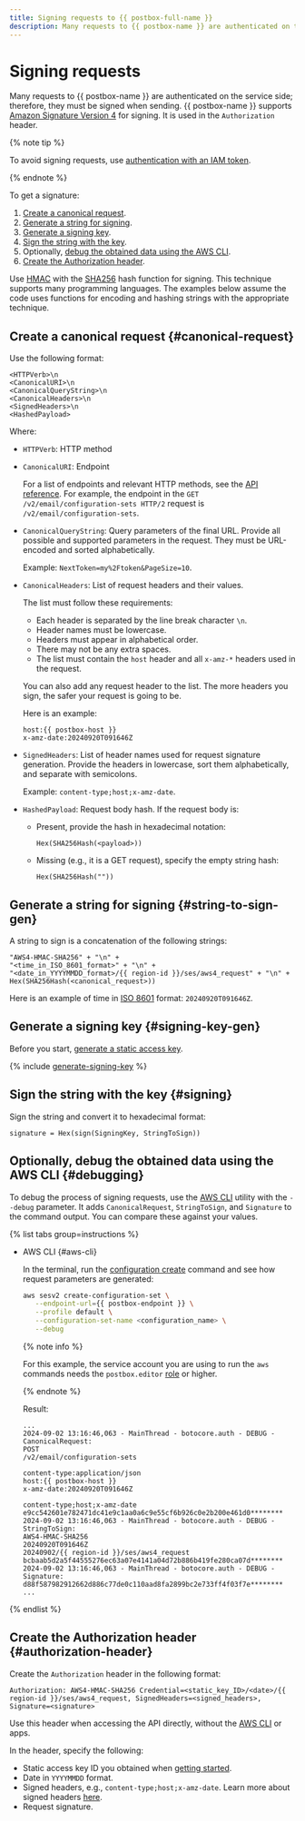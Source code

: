 ```yaml
---
title: Signing requests to {{ postbox-full-name }}
description: Many requests to {{ postbox-name }} are authenticated on the service side; therefore, they must be signed when sending.
---
```


# Signing requests

Many requests to {{ postbox-name }} are authenticated on the service side; therefore, they must be signed when sending. {{ postbox-name }} supports [Amazon Signature Version 4](https://docs.amazonaws.cn/en_us/IAM/latest/UserGuide/reference_aws-signing.html) for signing. It is used in the `Authorization` header.

{% note tip %}

To avoid signing requests, use [authentication with an IAM token](../api-ref/authentication.md#iam-ses-example).

{% endnote %}

To get a signature:

1. [Create a canonical request](#canonical-request).
1. [Generate a string for signing](#string-to-sign-gen).
1. [Generate a signing key](#signing-key-gen).
1. [Sign the string with the key](#signing).
1. Optionally, [debug the obtained data using the AWS CLI](#debugging).
1. [Create the Authorization header](#authorization-header).

Use [HMAC](https://en.wikipedia.org/wiki/HMAC) with the [SHA256](https://en.wikipedia.org/wiki/SHA-2) hash function for signing. This technique supports many programming languages. The examples below assume the code uses functions for encoding and hashing strings with the appropriate technique.

## Create a canonical request {#canonical-request}

Use the following format:

```text
<HTTPVerb>\n
<CanonicalURI>\n
<CanonicalQueryString>\n
<CanonicalHeaders>\n
<SignedHeaders>\n
<HashedPayload>
```

Where:

* `HTTPVerb`: HTTP method
* `CanonicalURI`: Endpoint

   For a list of endpoints and relevant HTTP methods, see the [API reference](api-ref/index.md). For example, the endpoint in the `GET /v2/email/configuration-sets HTTP/2` request is `/v2/email/configuration-sets`.

* `CanonicalQueryString`: Query parameters of the final URL. Provide all possible and supported parameters in the request. They must be URL-encoded and sorted alphabetically.

   Example: `NextToken=my%2Ftoken&PageSize=10`.

* `CanonicalHeaders`: List of request headers and their values. 

   The list must follow these requirements:

   * Each header is separated by the line break character `\n`.
   * Header names must be lowercase.
   * Headers must appear in alphabetical order.
   * There may not be any extra spaces.
   * The list must contain the `host` header and all `x-amz-*` headers used in the request.

   You can also add any request header to the list. The more headers you sign, the safer your request is going to be.

   Here is an example: 

   ```
   host:{{ postbox-host }}
   x-amz-date:20240920T091646Z
   ```

* `SignedHeaders`: List of header names used for request signature generation. Provide the headers in lowercase, sort them alphabetically, and separate with semicolons.

   Example: `content-type;host;x-amz-date`.

* `HashedPayload`: Request body hash. If the request body is:

   * Present, provide the hash in hexadecimal notation:
    
      ```
      Hex(SHA256Hash(<payload>))
      ```
  
   * Missing (e.g., it is a GET request), specify the empty string hash:
  
      ```
      Hex(SHA256Hash(""))
      ```
  

## Generate a string for signing {#string-to-sign-gen}

A string to sign is a concatenation of the following strings:

```text
"AWS4-HMAC-SHA256" + "\n" +
"<time_in_ISO_8601_format>" + "\n" +
"<date_in_YYYYMMDD_format>/{{ region-id }}/ses/aws4_request" + "\n" +
Hex(SHA256Hash(<canonical_request>))
```

Here is an example of time in [ISO 8601](https://www.iso.org/iso-8601-date-and-time-format.html) format: `20240920T091646Z`.

## Generate a signing key {#signing-key-gen}

Before you start, [generate a static access key](index.md#before-you-begin).

{% include [generate-signing-key](../../_includes/postbox/generate-signing-key.md) %}

## Sign the string with the key {#signing}

Sign the string and convert it to hexadecimal format:

```text
signature = Hex(sign(SigningKey, StringToSign))
```

## Optionally, debug the obtained data using the AWS CLI {#debugging}

To debug the process of signing requests, use the [AWS CLI](../tools/aws-cli.md) utility with the `--debug` parameter. It adds `CanonicalRequest`, `StringToSign`, and `Signature` to the command output. You can compare these against your values.

{% list tabs group=instructions %}

- AWS CLI {#aws-cli}

   In the terminal, run the [configuration create](../operations/create-configuration.md) command and see how request parameters are generated:

   ```bash
   aws sesv2 create-configuration-set \
      --endpoint-url={{ postbox-endpoint }} \
      --profile default \
      --configuration-set-name <configuration_name> \
      --debug
   ```

   {% note info %}

   For this example, the service account you are using to run the `aws` commands needs the `postbox.editor` [role](../security/index.md#postbox-editor) or higher.

   {% endnote %}

   Result:

   ```text
   ...
   2024-09-02 13:16:46,063 - MainThread - botocore.auth - DEBUG - CanonicalRequest:
   POST
   /v2/email/configuration-sets

   content-type:application/json
   host:{{ postbox-host }}
   x-amz-date:20240920T091646Z

   content-type;host;x-amz-date
   e9cc542601e782471dc41e9c1aa0a6c9e55cf6b926c0e2b200e461d0********
   2024-09-02 13:16:46,063 - MainThread - botocore.auth - DEBUG - StringToSign:
   AWS4-HMAC-SHA256
   20240920T091646Z
   20240902/{{ region-id }}/ses/aws4_request
   bcbaab5d2a5f44555276ec63a07e4141a04d72b886b419fe280ca07d********
   2024-09-02 13:16:46,063 - MainThread - botocore.auth - DEBUG - Signature:
   d88f587982912662d886c77de0c110aad8fa2899bc2e733ff4f03f7e********
   ...
   ```

{% endlist %}

## Create the Authorization header {#authorization-header}

Create the `Authorization` header in the following format:

```text
Authorization: AWS4-HMAC-SHA256 Credential=<static_key_ID>/<date>/{{ region-id }}/ses/aws4_request, SignedHeaders=<signed_headers>, Signature=<signature>
```

Use this header when accessing the API directly, without the [AWS CLI](../tools/aws-cli.md) or apps.

In the header, specify the following:

* Static access key ID you obtained when [getting started](index.md#before-you-begin).
* Date in `YYYYMMDD` format.
* Signed headers, e.g., `content-type;host;x-amz-date`. Learn more about signed headers [here](api-ref/request-headers.md).
* Request signature.
